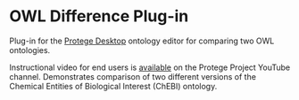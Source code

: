 OWL Difference Plug-in
========

Plug-in for the [Protege Desktop](http://protege.stanford.edu/products.php#desktop-protege) ontology editor for comparing two OWL ontologies.

Instructional video for end users is [available](https://www.youtube.com/watch?v=JzMNDfy4jcg) on the Protege Project YouTube channel.  Demonstrates comparison of two different versions of the Chemical Entities of Biological Interest (ChEBI) ontology.

